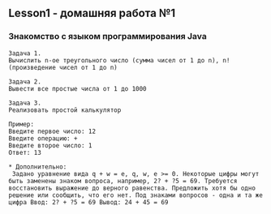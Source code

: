 ## Lesson1 - домашняя работа №1

### Знакомство с языком программирования Java
```
Задача 1.
Вычислить n-ое треугольного число (сумма чисел от 1 до n), n! (произведение чисел от 1 до n)
```

```
Задача 2.
Вывести все простые числа от 1 до 1000
```

```
Задача 3.
Реализовать простой калькулятор

Пример:
Введите первое число: 12
Введите операцию: +
Введите второе число: 1
Ответ: 13
```

```
* Дополнительно:
 Задано уравнение вида q + w = e, q, w, e >= 0. Некоторые цифры могут быть заменены знаком вопроса, например, 2? + ?5 = 69. Требуется восстановить выражение до верного равенства. Предложить хотя бы одно решение или сообщить, что его нет. Под знаками вопросов - одна и та же цифра Ввод: 2? + ?5 = 69 Вывод: 24 + 45 = 69
```